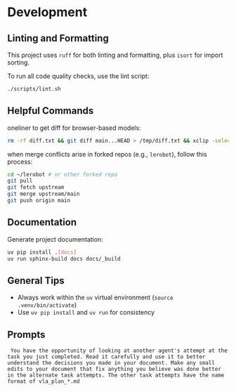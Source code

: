 # Development

## Linting and Formatting
This project uses `ruff` for both linting and formatting, plus `isort` for import sorting.

To run all code quality checks, use the lint script:
```bash
./scripts/lint.sh
```

## Helpful Commands

oneliner to get diff for browser-based models:
```bash
rm -rf diff.txt && git diff main...HEAD > /tmp/diff.txt && xclip -selection clipboard < /tmp/diff.txt
```

when merge conflicts arise in forked repos (e.g., `lerobot`), follow this process:
```bash
cd ~/lerobot # or other forked repo
git pull
git fetch upstream
git merge upstream/main
git push origin main
```

## Documentation
Generate project documentation:
```bash
uv pip install .[docs]
uv run sphinx-build docs docs/_build
```

## General Tips
- Always work within the `uv` virtual environment (`source .venv/bin/activate`)
- Use `uv pip install` and `uv run` for consistency

## Prompts

```
 You have the opportunity of looking at another agent's attempt at the task you just completed. Read it carefully and use it to better understand the decisions you made in your document. Make any small edits to your document that fix anything you believe was done better in the alternate task attempts. The other task attempts have the name format of vla_plan_*.md
 ```